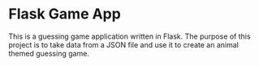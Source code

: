 # Flask Game App

This is a guessing game application written in Flask. The purpose of this project is to take data from a JSON file and use it to create an animal themed guessing game.